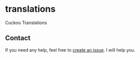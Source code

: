 # translations

Cuckoo Translations


## Contact

If you need any help, feel free to [create an issue](https://github.com/CuckooTech/translation/issues). I will help you.